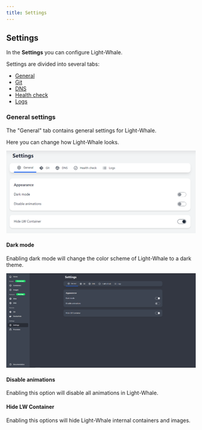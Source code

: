 ```yaml
---
title: Settings
---
```


## Settings

In the **Settings** you can configure Light-Whale.

Settings are divided into several tabs:
- [General](#general-settings)
- [Git](git)
- [DNS](dns)
- [Health check](health-check)
- [Logs](logs)


### General settings

The "General" tab contains general settings for Light-Whale.

Here you can change how Light-Whale looks.

![](settings_general.PNG)

#### Dark mode

Enabling dark mode will change the color scheme of Light-Whale to a dark theme.

![](dark_mode.PNG)

#### Disable animations

Enabling this option will disable all animations in Light-Whale.

#### Hide LW Container

Enabling this options will hide Light-Whale internal containers and images.


